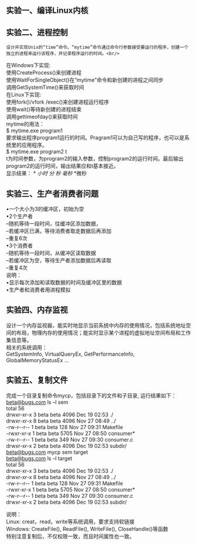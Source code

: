 ## 实验一、编译Linux内核
## 实验二、进程控制
    设计并实现Unix的“time”命令。“mytime”命令通过命令行参数接受要运行的程序，创建一个独立的进程来运行该程序，并记录程序运行的时间。<br/>
在Windows下实现:<br/>
	使用CreateProcess()来创建进程<br/>
	使用WaitForSingleObject()在“mytime”命令和新创建的进程之间同步<br/>
	调用GetSystemTime()来获取时间<br/>
在Linux下实现:<br/>
	使用fork()/vfork /exec()来创建进程运行程序<br/>
	使用wait()等待新创建的进程结束<br/>
	调用gettimeofday()来获取时间<br/>
	mytime的用法：<br/>
	$ mytime.exe program1<br/>
	要求输出程序program1运行的时间。Pragram1可以为自己写的程序，也可以是系统里的应用程序。<br/>
	$ mytime.exe program2 t<br/>
	t为时间参数，为program2的输入参数，控制program2的运行时间。最后输出program2的运行时间，输出结果应和t基本接近。<br/>
显示结果： * *小时* *分* *秒* *毫秒* *微秒<br/>

## 实验三、生产者消费者问题
•一个大小为3的缓冲区，初始为空<br/>
•2个生产者<br/>
	–随机等待一段时间，往缓冲区添加数据，<br/>
	–若缓冲区已满，等待消费者取走数据后再添加<br/>
	–重复6次<br/>
•3个消费者<br/>
	–随机等待一段时间，从缓冲区读取数据<br/>
	–若缓冲区为空，等待生产者添加数据后再读取<br/>
	–重复4次<br/>
说明：<br/>
	•显示每次添加和读取数据的时间及缓冲区里的数据<br/>
	•生产者和消费者用进程模拟 <br/>

## 实验四、内存监视
设计一个内存监视器，能实时地显示当前系统中内存的使用情况，包括系统地址空间的布局，物理内存的使用情况；能实时显示某个进程的虚拟地址空间布局和工作集信息等。<br/>
相关的系统调用：<br/>
	GetSystemInfo, VirtualQueryEx, GetPerformanceInfo, GlobalMemoryStatusEx …

## 实验五、复制文件
完成一个目录复制命令mycp，包括目录下的文件和子目录, 运行结果如下：<br/>
	beta@bugs.com  ls –l sem<br/>
	total 56<br/>
	drwxr-xr-x  3 beta beta 4096 Dec 19 02:53 ./<br/>
	drwxr-xr-x  8 beta beta 4096 Nov 27 08:49 ../<br/>
	-rw-r--r--  1 beta beta  128 Nov 27 09:31 Makefile<br/>
	-rwxr-xr-x  1 beta beta 5705 Nov 27 08:50 consumer*<br/>
	-rw-r--r--  1 beta beta  349 Nov 27 09:30 consumer.c<br/>
	drwxr-xr-x  2 beta beta 4096 Dec 19 02:53 subdir/<br/>
	beta@bugs.com  mycp sem target<br/>
	beta@bugs.com  ls –l target<br/>
	total 56<br/>
	drwxr-xr-x  3 beta beta 4096 Dec 19 02:53 ./<br/>
	drwxr-xr-x  8 beta beta 4096 Nov 27 08:49 ../<br/>
	-rw-r--r--  1 beta beta  128 Nov 27 09:31 Makefile<br/>
	-rwxr-xr-x  1 beta beta 5705 Nov 27 08:50 consumer*<br/>
	-rw-r--r--  1 beta beta  349 Nov 27 09:30 consumer.c<br/>
	drwxr-xr-x  2 beta beta 4096 Dec 19 02:53 subdir/<br/>

说明：<br/>
	Linux: creat，read，write等系统调用，要求支持软链接<br/>
	Windows: CreateFile(), ReadFile(), WriteFile(), CloseHandle()等函数<br/>
	特别注意复制后，不仅权限一致，而且时间属性也一致。<br/>
